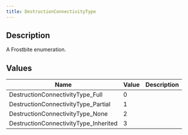 ```yaml
---
title: DestructionConnectivityType
---
```

## Description

A Frostbite enumeration.

## Values

| Name                                   | Value | Description |
| -------------------------------------- | ----- | ----------- |
| DestructionConnectivityType\_Full      | 0     |             |
| DestructionConnectivityType\_Partial   | 1     |             |
| DestructionConnectivityType\_None      | 2     |             |
| DestructionConnectivityType\_Inherited | 3     |             |
